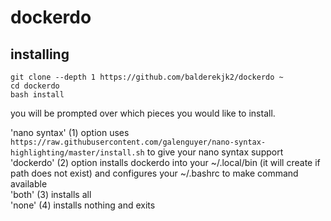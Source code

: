 # dockerdo

## installing

```shell
git clone --depth 1 https://github.com/balderekjk2/dockerdo ~
cd dockerdo
bash install
```

you will be prompted over which pieces you would like to install.

'nano syntax' (1) option uses `https://raw.githubusercontent.com/galenguyer/nano-syntax-highlighting/master/install.sh` to give your nano syntax support\
'dockerdo' (2) option installs dockerdo into your ~/.local/bin (it will create if path does not exist) and configures your ~/.bashrc to make command available\
'both' (3) installs all\
'none' (4) installs nothing and exits
